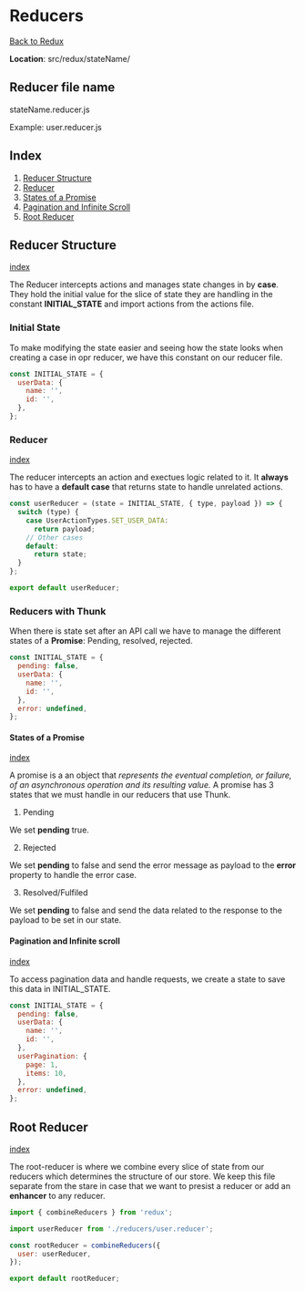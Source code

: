 # Reducers

[Back to Redux](./redux-general.md)

**Location**: src/redux/stateName/

## Reducer file name

stateName.reducer.js

Example: user.reducer.js

## Index

1. [Reducer Structure](#reducer-structure)
2. [Reducer](#reducer)
3. [States of a Promise](#states-of-a-promise)
4. [Pagination and Infinite Scroll](#pagination-and-infinite-scroll)
5. [Root Reducer](#root-reducer)

## Reducer Structure

[index](#index)

The Reducer intercepts actions and manages state changes in by **case**. They hold the initial value for the slice of state they are handling in the constant **INITIAL_STATE** and import actions from the actions file.

### Initial State

To make modifying the state easier and seeing how the state looks when creating a case in opr reducer, we have this constant on our reducer file.

```javascript
const INITIAL_STATE = {
  userData: {
    name: '',
    id: '',
  },
};
```

### Reducer

[index](#index)

The reducer intercepts an action and exectues logic related to it. It **always** has to have a **default case** that returns state to handle unrelated actions.

```javascript
const userReducer = (state = INITIAL_STATE, { type, payload }) => {
  switch (type) {
    case UserActionTypes.SET_USER_DATA:
      return payload;
    // Other cases
    default:
      return state;
  }
};

export default userReducer;
```

### Reducers with Thunk

When there is state set after an API call we have to manage the different states of a **Promise**: Pending, resolved, rejected.

```javascript
const INITIAL_STATE = {
  pending: false,
  userData: {
    name: '',
    id: '',
  },
  error: undefined,
};
```

#### States of a Promise

[index](#index)

A promise is a an object that _represents the eventual completion, or failure, of an asynchronous operation and its resulting value._ A promise has 3 states that we must handle in our reducers that use Thunk.

1. Pending

We set **pending** true.

2. Rejected

We set **pending** to false and send the error message as payload to the **error** property to handle the error case.

3. Resolved/Fulfiled

We set **pending** to false and send the data related to the response to the payload to be set in our state.

#### Pagination and Infinite scroll

[index](#index)

To access pagination data and handle requests, we create a state to save this data in INITIAL_STATE.

```javascript
const INITIAL_STATE = {
  pending: false,
  userData: {
    name: '',
    id: '',
  },
  userPagination: {
    page: 1,
    items: 10,
  },
  error: undefined,
};
```

## Root Reducer

[index](#index)

The root-reducer is where we combine every slice of state from our reducers which determines the structure of our store. We keep this file separate from the stare in case that we want to presist a reducer or add an **enhancer** to any reducer.

```javascript
import { combineReducers } from 'redux';

import userReducer from './reducers/user.reducer';

const rootReducer = combineReducers({
  user: userReducer,
});

export default rootReducer;
```

